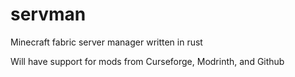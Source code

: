 # servman

Minecraft fabric server manager written in rust

Will have support for mods from Curseforge, Modrinth, and Github

